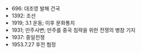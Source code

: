 
* 696: 대조영 발해 건국
* 1392: 조선
* 1919; 3.1 운동; 이후 문화통치
* 1931; 만주사변; 만주를 중국 침략을 위한 전쟁의 병참 기지
* 1937: 중일전쟁
* 1953.7.27 후전 협정